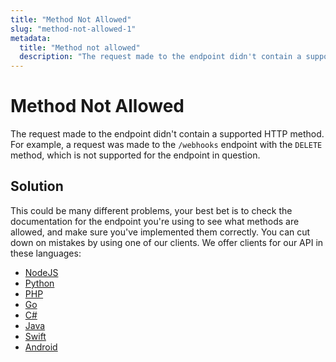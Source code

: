 ```yaml
---
title: "Method Not Allowed"
slug: "method-not-allowed-1"
metadata: 
  title: "Method not allowed"
  description: "The request made to the endpoint didn't contain a supported HTTP method. For example, a request was made to the `/webhooks` endpoint with the `DELETE` method, which is not supported for the endpoint in question."
---
```


Method Not Allowed
==================

The request made to the endpoint didn't contain a supported HTTP method. For example, a request was made to the `/webhooks` endpoint with the `DELETE` method, which is not supported for the endpoint in question.

## Solution

This could be many different problems, your best bet is to check the documentation for the endpoint you're using to see what methods are allowed, and make sure you've implemented them correctly. You can cut down on mistakes by using one of our clients. We offer clients for our API in these languages:

- [NodeJS](../sdks/api-clients/apivideo-nodejs-client.md)
- [Python](../sdks/api-clients/apivideo-python-client.md)
- [PHP](../sdks/api-clients/apivideo-php-client.md)
- [Go](../sdks/api-clients/apivideo-go-client.md)
- [C#](../sdks/api-clients/apivideo-csharp-client.md)
- [Java](../sdks/api-clients/apivideo-java-client.md)
- [Swift](../sdks/api-clients/apivideo-swift5-client.md)
- [Android](../sdks/api-clients/apivideo-android-client.md)
